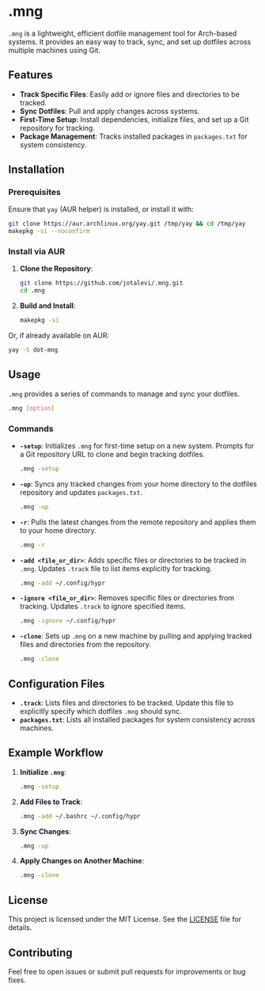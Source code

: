 
# .mng

`.mng` is a lightweight, efficient dotfile management tool for Arch-based systems. It provides an easy way to track, sync, and set up dotfiles across multiple machines using Git.

## Features

- **Track Specific Files**: Easily add or ignore files and directories to be tracked.
- **Sync Dotfiles**: Pull and apply changes across systems.
- **First-Time Setup**: Install dependencies, initialize files, and set up a Git repository for tracking.
- **Package Management**: Tracks installed packages in `packages.txt` for system consistency.

## Installation

### Prerequisites

Ensure that `yay` (AUR helper) is installed, or install it with:
```bash
git clone https://aur.archlinux.org/yay.git /tmp/yay && cd /tmp/yay
makepkg -si --noconfirm
```

### Install via AUR

1. **Clone the Repository**:
   ```bash
   git clone https://github.com/jotalevi/.mng.git
   cd .mng
   ```

2. **Build and Install**:
   ```bash
   makepkg -si
   ```

Or, if already available on AUR:
```bash
yay -S dot-mng
```

## Usage

`.mng` provides a series of commands to manage and sync your dotfiles.

```bash
.mng [option]
```

### Commands

- **`-setup`**: Initializes `.mng` for first-time setup on a new system. Prompts for a Git repository URL to clone and begin tracking dotfiles.
  
  ```bash
  .mng -setup
  ```

- **`-up`**: Syncs any tracked changes from your home directory to the dotfiles repository and updates `packages.txt`.
  
  ```bash
  .mng -up
  ```

- **`-r`**: Pulls the latest changes from the remote repository and applies them to your home directory.
  
  ```bash
  .mng -r
  ```

- **`-add <file_or_dir>`**: Adds specific files or directories to be tracked in `.mng`. Updates `.track` file to list items explicitly for tracking.
  
  ```bash
  .mng -add ~/.config/hypr
  ```

- **`-ignore <file_or_dir>`**: Removes specific files or directories from tracking. Updates `.track` to ignore specified items.
  
  ```bash
  .mng -ignore ~/.config/hypr
  ```

- **`-clone`**: Sets up `.mng` on a new machine by pulling and applying tracked files and directories from the repository.
  
  ```bash
  .mng -clone
  ```

## Configuration Files

- **`.track`**: Lists files and directories to be tracked. Update this file to explicitly specify which dotfiles `.mng` should sync.
- **`packages.txt`**: Lists all installed packages for system consistency across machines.

## Example Workflow

1. **Initialize `.mng`**:
   ```bash
   .mng -setup
   ```

2. **Add Files to Track**:
   ```bash
   .mng -add ~/.bashrc ~/.config/hypr
   ```

3. **Sync Changes**:
   ```bash
   .mng -up
   ```

4. **Apply Changes on Another Machine**:
   ```bash
   .mng -clone
   ```

## License

This project is licensed under the MIT License. See the [LICENSE](LICENSE) file for details.

## Contributing

Feel free to open issues or submit pull requests for improvements or bug fixes.
